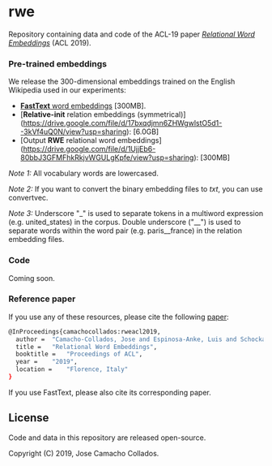 # rwe

Repository containing data and code of the ACL-19 paper *[Relational Word Embeddings](https://arxiv.org/abs/1906.01373)*  (ACL 2019).


### Pre-trained embeddings

We release the 300-dimensional embeddings trained on the English Wikipedia used in our experiments:
- [**FastText** word embeddings](https://drive.google.com/file/d/1SVB7E41c-xvwy61YL3hoDJHRi3RCgf-E/view?usp=sharing) \[300MB\].
- [**Relative-init** relation embeddings (symmetrical)] (https://drive.google.com/file/d/17bxqdjmn6ZHWgwlstO5d1--3kVf4uQ0N/view?usp=sharing): \[6.0GB\]
- [Output **RWE** relational word embeddings] (https://drive.google.com/file/d/1UjjEb6-80bbJ3GFMFhkRkjvWGULgKpfe/view?usp=sharing): \[300MB\]

*Note 1:* All vocabulary words are lowercased.

*Note 2:* If you want to convert the binary embedding files to *txt*, you can use convertvec.

*Note 3:* Underscore "_" is used to separate tokens in a multiword expression (e.g. united_states) in the corpus. Double underscore ("__") is used to separate words within the word pair (e.g. paris__france) in the relation embedding files.

### Code

Coming soon.

### Reference paper

If you use any of these resources, please cite the following [paper](https://arxiv.org/pdf/1906.01373.pdf):
```bash
@InProceedings{camachocollados:rweacl2019,
  author = 	"Camacho-Collados, Jose and Espinosa-Anke, Luis and Schockaert, Steven",
  title = 	"Relational Word Embeddings",
  booktitle = 	"Proceedings of ACL",
  year = 	"2019",
  location = 	"Florence, Italy"
}

```
If you use FastText, please also cite its corresponding paper.

License
-------

Code and data in this repository are released open-source.

Copyright (C) 2019, Jose Camacho Collados.
